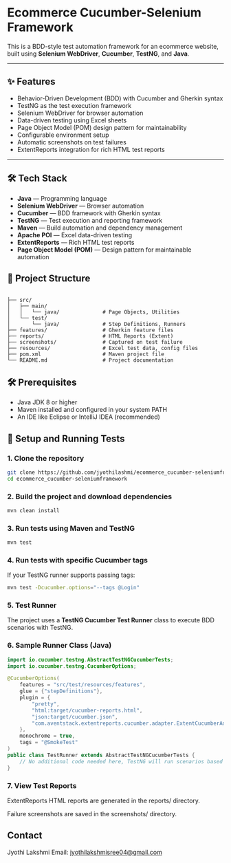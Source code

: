 # Ecommerce Cucumber-Selenium Framework

This is a BDD-style test automation framework for an ecommerce website, built using **Selenium WebDriver**, **Cucumber**, **TestNG**, and **Java**.

---

## ✨ Features

- Behavior-Driven Development (BDD) with Cucumber and Gherkin syntax  
- TestNG as the test execution framework  
- Selenium WebDriver for browser automation  
- Data-driven testing using Excel sheets  
- Page Object Model (POM) design pattern for maintainability  
- Configurable environment setup  
- Automatic screenshots on test failures  
- ExtentReports integration for rich HTML test reports  

---
## 🛠️ Tech Stack

- **Java** — Programming language  
- **Selenium WebDriver** — Browser automation  
- **Cucumber** — BDD framework with Gherkin syntax  
- **TestNG** — Test execution and reporting framework  
- **Maven** — Build automation and dependency management  
- **Apache POI** — Excel data-driven testing  
- **ExtentReports** — Rich HTML test reports  
- **Page Object Model (POM)** — Design pattern for maintainable automation  

## 📁 Project Structure
```plaintext

├── src/
│   ├── main/
│   │   └── java/              # Page Objects, Utilities
│   └── test/
│       └── java/              # Step Definitions, Runners
├── features/                  # Gherkin feature files
├── reports/                   # HTML Reports (Extent)
├── screenshots/               # Captured on test failure
├── resources/                 # Excel test data, config files
├── pom.xml                    # Maven project file
└── README.md                  # Project documentation

```
## 🛠️ Prerequisites

- Java JDK 8 or higher  
- Maven installed and configured in your system PATH  
- An IDE like Eclipse or IntelliJ IDEA (recommended)

## 🚀 Setup and Running Tests

### 1. Clone the repository

```bash
git clone https://github.com/jyothilashmi/ecommerce_cucumber-seleniumframework.git
cd ecommerce_cucumber-seleniumframework
```
### 2. Build the project and download dependencies
```bash
mvn clean install
```
### 3. Run tests using Maven and TestNG
```bash
mvn test
```
### 4. Run tests with specific Cucumber tags

If your TestNG runner supports passing tags:

```bash
mvn test -Dcucumber.options="--tags @Login"
```
### 5. Test Runner

The project uses a **TestNG Cucumber Test Runner** class to execute BDD scenarios with TestNG.

### 6. Sample Runner Class (Java)

```java
import io.cucumber.testng.AbstractTestNGCucumberTests;
import io.cucumber.testng.CucumberOptions;

@CucumberOptions(
    features = "src/test/resources/features",
    glue = {"stepDefinitions"},
    plugin = {
        "pretty",
        "html:target/cucumber-reports.html",
        "json:target/cucumber.json",
        "com.aventstack.extentreports.cucumber.adapter.ExtentCucumberAdapter:"
    },
    monochrome = true,
    tags = "@SmokeTest"
)
public class TestRunner extends AbstractTestNGCucumberTests {
    // No additional code needed here, TestNG will run scenarios based on these options
}
```
### 7. View Test Reports
ExtentReports HTML reports are generated in the reports/ directory.

Failure screenshots are saved in the screenshots/ directory.

## Contact
Jyothi Lakshmi
Email: jyothilakshmisree04@gmail.com


